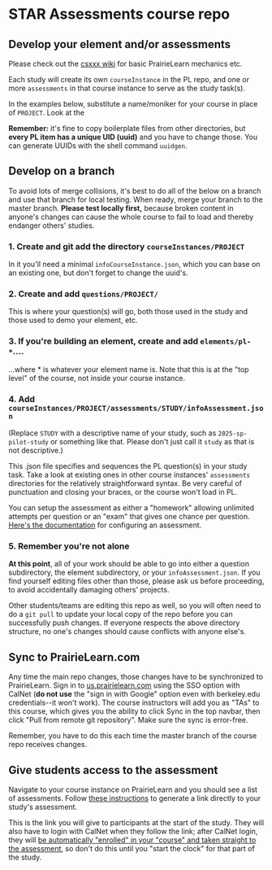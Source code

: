 # STAR Assessments course repo

## Develop your element and/or assessments

Please check out the [csxxx wiki](https://github.com/ace-lab/pl-ucb-csxxx/wiki)
for basic PrairieLearn mechanics etc.

Each study will create its own `courseInstance` in the PL repo, and
one or more `assessments` in that course instance to serve as the
study task(s).

In the examples below, substitute a
name/moniker for your course in place of `PROJECT`.  Look at the 

**Remember:** it's fine to copy boilerplate files from other
directories, but **every PL item has a unique UID (uuid)** and you
have to change those.  You can generate UUIDs with the shell command `uuidgen`.

## Develop on a branch

To avoid lots of merge collisions, it's best to do all of the below on a branch
and use that branch for local testing.  When ready, merge your branch
to the master branch.  **Please test locally first,**  because broken
content in anyone's changes can cause the whole course to fail to load
and thereby endanger others' studies.

### 1. Create and git add the directory `courseInstances/PROJECT`

In it you'll need a minimal `infoCourseInstance.json`, which you can
base on an existing one, but don't forget to change the uuid's.

### 2. Create and add `questions/PROJECT/`

This is where your question(s) will go, both those used in the study
and those used to demo your element, etc.

### 3. If you're building an element, create and add `elements/pl-*`....

...where * is whatever your element name is.  Note that this is at the
"top level" of the course, not inside your course instance.

### 4. Add `courseInstances/PROJECT/assessments/STUDY/infoAssessment.json`

(Replace `STUDY` with a descriptive name of your study, such as
`2025-sp-pilot-study` or something like that.  Please don't just call
it `study` as that is not descriptive.)

This .json file specifies and sequences the PL question(s) in your study
task.  Take a look at existing ones in other course instances'
`assessments` directories for the relatively straightforward
syntax.  Be very careful of punctuation and closing your braces, or
the course won't load in PL.

You can setup the assessment as either a "homework" allowing unlimited
attempts per question or an "exam" that gives one chance per
question. [Here's the
documentation](https://prairielearn.readthedocs.io/en/latest/assessment/)
for configuring an assessment.

### 5. Remember you're not alone

**At this point**, all of your work should be able to go into either a
question subdirectory, the element subdirectory, or your `infoAssessment.json`.  If you find
yourself editing files other than those,
please ask us before proceeding, to avoid accidentally damaging
others' projects.

Other students/teams are editing this repo as well, so you will often
need to do a `git pull` to update your local copy of the repo before
you can successfully push changes.  If everyone respects the above
directory structure, no one's changes should cause conflicts with anyone else's.

## Sync to PrairieLearn.com

Any time the main repo changes, those changes have to be synchronized
to PrairieLearn.
Sign in to [us.prairielearn.com](PrairieLearn) using the SSO option
with CalNet (**do not use** the "sign in with Google" option even
with berkeley.edu credentials--it won't work).
The course instructors will add you as "TAs" to this course, which
gives you the ability to 
click Sync in the top navbar, then click "Pull from remote git
repository".  Make sure the sync is error-free.

Remember, you have to do this each time the master branch of the
course repo receives changes.

## Give students access to the assessment

Navigate to your course instance on PrairieLearn and you should see a list of
assessments.  Follow
 [these
 instructions](https://prairielearn.readthedocs.io/en/latest/assessment/#linking-to-assessments)
 to generate a link directly to your study's assessment.
 
 This is the link you will give to participants at the start of the
 study.  They will also have to login with CalNet when they follow the
 link; after CalNet login, they will [be automatically "enrolled" in
 your "course" and taken straight to the
 assessment](https://prairielearn.readthedocs.io/en/latest/courseInstance/#enrollment-controls),
 so don't do this until you "start the clock" for that part of the study.
 
 

